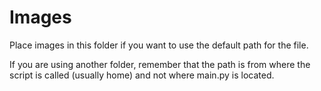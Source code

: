 # Images

Place images in this folder if you want to use the default path for the file.

If you are using another folder, remember that the path is from where the script is called (usually home) and not where main.py is located.
